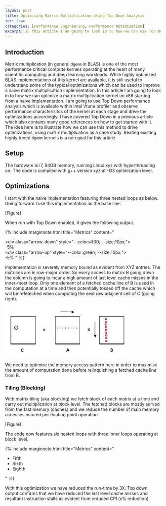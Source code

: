 ```yaml
---
layout: post
title: Optimising Matrix Multiplication Using Top Down Analysis
toc: true 
categories: [Performance Engineering, Performance Optimization]
excerpt: In this article I am going to look in to how we can use Top Down microarchitectural analysis method to drive some typical optimizations for matrix multiplication. 
---
```


## Introduction

Matrix multiplication (in general `dgemm` in BLAS) is one of the most
performance critical compute kernels operating at the heart of many scientific
computing and deep learning workloads. While highly optimized BLAS
implementations of this kernel are available, it is still useful to
understand some of the typical optimizations which can be used to improve a
naive matrix multiplication implementation. In this article I am going to look
in to how we can optimize a matrix multiplication kernel on x86 starting from a
naive implementation. I am going to use Top Down performance analysis which is
available within Intel Vtune profiler and observe performance characterisitcs of
the kernel at each stage and drive the optimizations accordingly. I have covered
Top Down in a previous article which also contains many good references on how
to get started with it. The idea here is to illustrate how we can use this
method to drive optimizations, using matrix multiplication as a case study.
Beating existing highly tuned `dgemm` kernels is a non goal for this article. 

## Setup

The hardware is i7, 64GB memory, running Linux xyz with hyperthreading on.  The
code is compiled with g++ version xyz at -O3 optimization level.

## Optimizations

I start with the naive implementation featuring three nested loops as below.
Going forward I use this implementation as the base line.

[Figure]

When run with Top Down enabled, it gives the following output. 

{% include marginnote.html title="Metrics" 
content="<div><div class=\"arrow-down\" style=\"--color:#f00; --size:10px;\"></div> -5% </div>
         <div><div class=\"arrow-up\" style=\"--color:green; --size:10px;\"></div> -5% </div>" %}

Implementation is severely memory bound as evident from XYZ entries. The
matrices are in row-major order. So every access to matrix B going down the
column is going to incur a high amount of last level cache misses in the
inner-most loop. Only one element of a fetched cache line of B is used in the
computation at a time and then potentially tossed off the cache which will be
refeteched when computing the next row adajcent cell of C (going right). 

![Naive Implementation](../images/posts/dgemm-top-down/naive.jpg)

We need to optimise the memory access pattern here in order to maximise the
amount of computation done before relinquishing a fetched cache line from B.

### Tiling (Blocking)

With matrix tiling (aka blocking) we fetch block of each matrix at a time and
carry out multiplication at block level. The fetched blocks are mostly served
from the fast memory (caches) and we reduce the number of main memory accesses
incured per floating point operation.

[Figure]

The code now features six nested loops with three inner loops operating at
block level.

{% include marginnote.html title="Metrics" 
content="<ul><li> Fifth  </li> 
             <li> Sixth </li> 
             <li> Eighth </li>
         </ul>" %}


With this optimization we have reduced the run-time by 3X. Top down output
confirms that we have reduced the last level cache misses and resultant
instruction stalls as evident from reduced CPI (x% reduction). 

